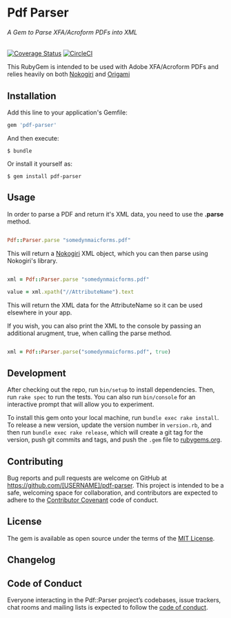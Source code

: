 # Pdf Parser
###### A Gem to Parse XFA/Acroform PDFs into XML

[![Coverage Status](https://coveralls.io/repos/github/jameshamann/pdf-parser/badge.svg?branch=master)](https://coveralls.io/github/jameshamann/pdf-parser?branch=master)
[![CircleCI](https://circleci.com/gh/jameshamann/pdf-parser.svg?style=svg)](https://circleci.com/gh/jameshamann/pdf-parser)

This RubyGem is intended to be used with Adobe XFA/Acroform PDFs and relies heavily on both  [Nokogiri](https://github.com/sparklemotion/nokogiri) and [Origami](https://github.com/gdelugre/origami)


## Installation

Add this line to your application's Gemfile:

```ruby
gem 'pdf-parser'
```

And then execute:

    $ bundle

Or install it yourself as:

    $ gem install pdf-parser

## Usage


In order to parse a PDF and return it's XML data, you need to use the **.parse** method.

```ruby

Pdf::Parser.parse "somedynmaicforms.pdf"

```

This will return a [Nokogiri](https://github.com/sparklemotion/nokogiri) XML object, which you can then parse using Nokogiri's library.

```ruby

xml = Pdf::Parser.parse "somedynmaicforms.pdf"

value = xml.xpath("//AttributeName").text

```

This will return the XML data for the AttributeName so it can be used elsewhere in your app.

If you wish, you can also print the XML to the console by passing an additional arugment, true, when calling the parse method.  


```ruby

xml = Pdf::Parser.parse("somedynmaicforms.pdf", true)

```
## Development

After checking out the repo, run `bin/setup` to install dependencies. Then, run `rake spec` to run the tests. You can also run `bin/console` for an interactive prompt that will allow you to experiment.

To install this gem onto your local machine, run `bundle exec rake install`. To release a new version, update the version number in `version.rb`, and then run `bundle exec rake release`, which will create a git tag for the version, push git commits and tags, and push the `.gem` file to [rubygems.org](https://rubygems.org).

## Contributing

Bug reports and pull requests are welcome on GitHub at https://github.com/[USERNAME]/pdf-parser. This project is intended to be a safe, welcoming space for collaboration, and contributors are expected to adhere to the [Contributor Covenant](http://contributor-covenant.org) code of conduct.

## License

The gem is available as open source under the terms of the [MIT License](https://opensource.org/licenses/MIT).

## Changelog



## Code of Conduct

Everyone interacting in the Pdf::Parser project’s codebases, issue trackers, chat rooms and mailing lists is expected to follow the [code of conduct](https://github.com/[USERNAME]/pdf-parser/blob/master/CODE_OF_CONDUCT.md).
